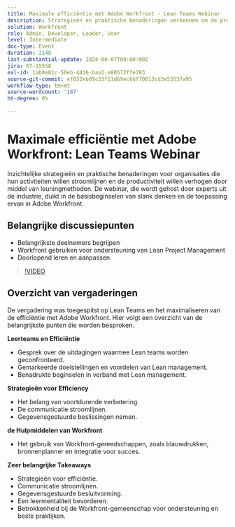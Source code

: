 ```yaml
---
title: Maximale efficiëntie met Adobe Workfront - Lean Teams Webinar
description: Strategieën en praktische benaderingen verkennen om de productiviteit te verhogen en de activiteiten te stroomlijnen met behulp van leunmethoden met Adobe Workfront, gepresenteerd door experts uit de branche.
solution: Workfront
role: Admin, Developer, Leader, User
level: Intermediate
doc-type: Event
duration: 2148
last-substantial-update: 2024-06-07T00:00:00Z
jira: KT-15558
exl-id: 1ab0e81c-50eb-4416-baa1-e80572ffe783
source-git-commit: ef652eb09c33f11d69ec66f70013cd3e53537a95
workflow-type: tm+mt
source-wordcount: '187'
ht-degree: 0%

---
```


# Maximale efficiëntie met Adobe Workfront: Lean Teams Webinar

Inzichtelijke strategieën en praktische benaderingen voor organisaties die hun activiteiten willen stroomlijnen en de productiviteit willen verhogen door middel van leuningmethoden. De webinar, die wordt gehost door experts uit de industrie, duikt in de basisbeginselen van slank denken en de toepassing ervan in Adobe Workfront.

## Belangrijke discussiepunten

* Belangrijkste deelnemers begrijpen
* Workfront gebruiken voor ondersteuning van Lean Project Management
* Doorlopend leren en aanpassen

>[!VIDEO](https://video.tv.adobe.com/v/3456713/?learn=on&captions=dut)

## Overzicht van vergaderingen

De vergadering was toegespitst op Lean Teams en het maximaliseren van de efficiëntie met Adobe Workfront. Hier volgt een overzicht van de belangrijkste punten die worden besproken.

**Leerteams en Efficiëntie**

* Gesprek over de uitdagingen waarmee Lean teams worden geconfronteerd.
* Gemarkeerde doelstellingen en voordelen van Lean management.
* Benadrukte beginselen in verband met Lean management.

**Strategieën voor Efficiency**

* Het belang van voortdurende verbetering.
* De communicatie stroomlijnen.
* Gegevensgestuurde beslissingen nemen.

**de Hulpmiddelen van Workfront**

* Het gebruik van Workfront-gereedschappen, zoals blauwdrukken, bronnenplanner en integratie voor succes.

**Zeer belangrijke Takeaways**

* Strategieën voor efficiëntie.
* Communicatie stroomlijnen.
* Gegevensgestuurde besluitvorming.
* Een leermentaliteit bevorderen.
* Betrokkenheid bij de Workfront-gemeenschap voor ondersteuning en beste praktijken.